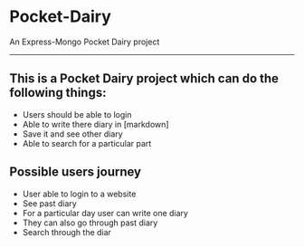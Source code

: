 # Pocket-Dairy
An Express-Mongo Pocket Dairy project
___
## This is a Pocket Dairy project which can do the following things:
* Users should be able to login 
* Able to write there diary in [markdown] 
* Save it and see other diary 
* Able to search for a particular part

## Possible users journey

- User able to login to a website
- See past diary
- For a particular day user can write one diary
- They can also go through past diary
- Search through the diar
